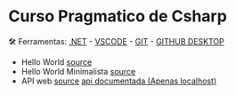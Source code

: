 # Curso Pragmatico de Csharp
🛠️ Ferramentas: [.NET](https://dotnet.microsoft.com/download) - [VSCODE](https://code.visualstudio.com/) - [GIT](https://git-scm.com/) - [GITHUB DESKTOP](https://desktop.github.com/)

- Hello World [source](hello_world)
- Hello World Minimalista [source](hello_world_minimalista)
- API web [source](web_api) [api documentada (Apenas localhost)](https://localhost:5001/swagger/index.html)